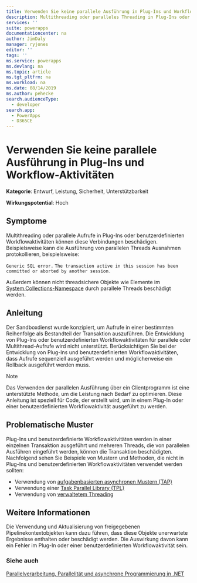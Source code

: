 ```yaml
---
title: Verwenden Sie keine parallele Ausführung in Plug-Ins und Workflow-Aktivitäten | MicrosoftDocs
description: Multithreading oder paralleles Threading in Plug-Ins oder benutzerdefinierten Workflowaktivitäten wird nicht unterstützt.
services: ''
suite: powerapps
documentationcenter: na
author: JimDaly
manager: ryjones
editor: ''
tags: ''
ms.service: powerapps
ms.devlang: na
ms.topic: article
ms.tgt_pltfrm: na
ms.workload: na
ms.date: 08/14/2019
ms.author: pehecke
search.audienceType:
  - developer
search.app:
  - PowerApps
  - D365CE
---
```

# <a name="do-not-use-parallel-execution-within-plug-ins-and-workflow-activities"></a>Verwenden Sie keine parallele Ausführung in Plug-Ins und Workflow-Aktivitäten

**Kategorie**: Entwurf, Leistung, Sicherheit, Unterstützbarkeit

**Wirkungspotential**: Hoch

<a name='symptoms'></a>

## <a name="symptoms"></a>Symptome

Multithreading oder parallele Aufrufe in Plug-Ins oder benutzerdefinierten Workflowaktivitäten können diese Verbindungen beschädigen.  Beispielsweise kann die Ausführung von parallelen Threads Ausnahmen protokollieren, beispielsweise:

`Generic SQL error.`
`The transaction active in this session has been committed or aborted by another session.`

Außerdem können nicht threadsichere Objekte wie Elemente im [System.Collections-Namespace](/dotnet/api/system.collections) durch parallele Threads beschädigt werden.

<a name='guidance'></a>

## <a name="guidance"></a>Anleitung

Der Sandboxdienst wurde konzipiert, um Aufrufe in einer bestimmten Reihenfolge als Bestandteil der Transaktion auszuführen.  Die Entwicklung von Plug-Ins oder benutzerdefinierten Workflowaktivitäten für parallele oder Multithread-Aufrufe wird nicht unterstützt.  Berücksichtigen Sie bei der Entwicklung von Plug-Ins und benutzerdefinierten Workflowaktivitäten, dass Aufrufe sequenziell ausgeführt werden und möglicherweise ein Rollback ausgeführt werden muss.

> [!NOTE]
> Das Verwenden der parallelen Ausführung über ein Clientprogramm ist eine unterstützte Methode, um die Leistung nach Bedarf zu optimieren. Diese Anleitung ist speziell für Code, der erstellt wird, um in einem Plug-In oder einer benutzerdefinierten Workflowaktivität ausgeführt zu werden.

<a name='problem'></a>

## <a name="problematic-patterns"></a>Problematische Muster

Plug-Ins und benutzerdefinierte Workflowaktivitäten werden in einer einzelnen Transaktion ausgeführt und mehreren Threads, die von parallelen Ausführen eingeführt werden, können die Transaktion beschädigten. Nachfolgend sehen Sie Beispiele von Mustern und Methoden, die nicht in Plug-Ins und benutzerdefinierten Workflowaktivitäten verwendet werden sollten:

- Verwendung von [aufgabenbasierten asynchronen Mustern (TAP)](/dotnet/standard/asynchronous-programming-patterns/task-based-asynchronous-pattern-tap)
- Verwendung einer [Task Parallel Library (TPL)](/dotnet/standard/parallel-programming/task-parallel-library-tpl)
- Verwendung von [verwaltetem Threading](/dotnet/standard/threading/index)


<a name='additional'></a>

## <a name="additional-information"></a>Weitere Informationen

Die Verwendung und Aktualisierung von freigegebenen Pipelinekontextobjekten kann dazu führen, dass diese Objekte unerwartete Ergebnisse enthalten oder beschädigt werden. Die Auswirkung davon kann ein Fehler im Plug-In oder einer benutzerdefinierten Workflowaktivität sein. 

<a name='seealso'></a>

### <a name="see-also"></a>Siehe auch

[Parallelverarbeitung, Parallelität und asynchrone Programmierung in .NET](/dotnet/standard/parallel-processing-and-concurrency)<br />